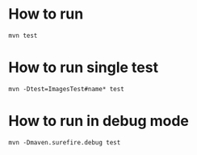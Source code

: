 # How to run
`mvn test`

# How to run single test
`mvn -Dtest=ImagesTest#name* test`

# How to run in debug mode
`mvn -Dmaven.surefire.debug test`